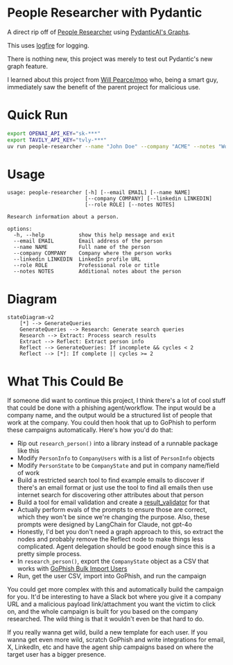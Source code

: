 # People Researcher with Pydantic

A direct rip off of [People Researcher](https://github.com/langchain-ai/people-researcher) using [PydanticAI's Graphs](https://ai.pydantic.dev/graph).

This uses [logfire](https://pydantic.dev/logfire) for logging.

There is nothing new, this project was merely to test out Pydantic's new graph feature.

I learned about this project from [Will Pearce/moo](https://x.com/moo_hax/status/1878584494606971175) who, being a smart guy, immediately saw the benefit of the parent project for malicious use.


# Quick Run
```bash
export OPENAI_API_KEY="sk-***"
export TAVILY_API_KEY="tvly-***"
uv run people-researcher --name "John Doe" --company "ACME" --notes "Works in IT"
```

# Usage
```
usage: people-researcher [-h] [--email EMAIL] [--name NAME]
                         [--company COMPANY] [--linkedin LINKEDIN]
                         [--role ROLE] [--notes NOTES]

Research information about a person.

options:
  -h, --help           show this help message and exit
  --email EMAIL        Email address of the person
  --name NAME          Full name of the person
  --company COMPANY    Company where the person works
  --linkedin LINKEDIN  LinkedIn profile URL
  --role ROLE          Professional role or title
  --notes NOTES        Additional notes about the person
```

# Diagram
```mermaid
stateDiagram-v2
    [*] --> GenerateQueries
    GenerateQueries --> Research: Generate search queries
    Research --> Extract: Process search results
    Extract --> Reflect: Extract person info
    Reflect --> GenerateQueries: If incomplete && cycles < 2
    Reflect --> [*]: If complete || cycles >= 2
```

# What This Could Be
If someone did want to continue this project, I think there's a lot of cool stuff that could be done with a phishing agent/workflow. The input would be a company name, and the output would be a structured list of people that work at the company. You could then hook that up to GoPhish to perform these campaigns automatically.
Here's how you'd do that:
  - Rip out `research_person()` into a library instead of a runnable package like this
  - Modify `PersonInfo` to `CompanyUsers` with is a list of `PersonInfo` objects
  - Modify `PersonState` to be `CompanyState` and put in company name/field of work
  - Build a restricted search tool to find example emails to discover if there's an email format or just use the tool to find all emails then use internet search for discovering other attributes about that person
  - Build a tool for email validation and create a [result_validator](https://ai.pydantic.dev/results/#result-validators-functions) for that
  - Actually perform evals of the prompts to ensure those are correct, which they won't be since we're changing the purpose. Also, these prompts were designed by LangChain for Claude, not gpt-4o
  - Honestly, I'd bet you don't need a graph approach to this, so extract the nodes and probably remove the Reflect node to make things less complicated. Agent delegation should be good enough since this is a pretty simple process.
  - In `research_person()`, export the `CompanyState` object as a CSV that works with [GoPhish Bulk Import Users](https://docs.getgophish.com/user-guide/documentation/groups)
  - Run, get the user CSV, import into GoPhish, and run the campaign

You could get more complex with this and automatically build the campaign for you. It'd be interesting to have a Slack bot where you give it a company URL and a malicious payload link/attachment you want the victim to click on, and the whole campaign is built for you based on the company researched. The wild thing is that it wouldn't even be that hard to do.

If you really wanna get wild, build a new template for each user. If you wanna get even more wild, scratch GoPhish and write integrations for email, X, LinkedIn, etc and have the agent ship campaigns based on where the target user has a bigger presence.
